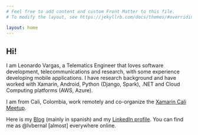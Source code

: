 ```yaml
---
# Feel free to add content and custom Front Matter to this file.
# To modify the layout, see https://jekyllrb.com/docs/themes/#overriding-theme-defaults

layout: home
---
```


## Hi!

I am Leonardo Vargas, a Telematics Engineer that loves software development, telecommunications and research, with some experience developing mobile applications. I have research background and have worked with Xamarin, Android, Python (Django, Spark), .NET and Cloud Computing platforms (AWS, Azure).

I am from Cali, Colombia, work remotely and co-organize the [Xamarin Cali Meetup](https://www.meetup.com/Xamarin-Cali/).

Here is my [Blog](https://blog.lvbernal.com/) (mainly in spanish) and my [LinkedIn profile](https://www.linkedin.com/in/lvbernal/). You can find me as @lvbernal [almost] everywhere online.

